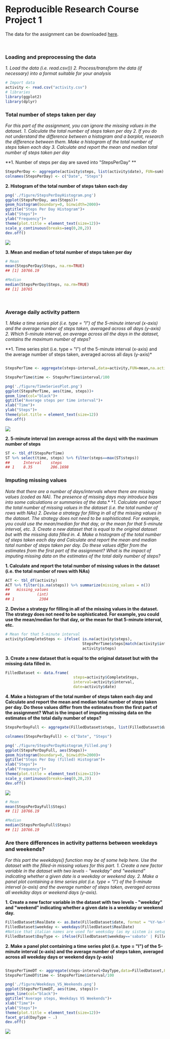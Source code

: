 Reproducible Research Course Project 1
======================================

The data for the assignment can be downloaded [here](https://d396qusza40orc.cloudfront.net/repdata%2Fdata%2Factivity.zip).

<br>

### Loading and preprocessing the data

*1. Load the data (i.e. read.csv())*
*2. Process/transform the data (if necessary) into a format suitable for your analysis*

``` r
# Import data
activity <- read.csv("activity.csv")
# libraries
library(ggplot2)
library(dplyr)
```

### Total number of steps taken per day

*For this part of the assignment, you can ignore the missing values in the dataset.*
*1. Calculate the total number of steps taken per day*
*2. If you do not understand the difference between a histogram and a barplot, research the difference between them. Make a histogram of the total number of steps taken each day*
*3. Calculate and report the mean and median total number of steps taken per day*

**1. Number of steps per day are saved into "StepsPerDay" **

``` r
StepsPerDay <- aggregate(activity$steps, list(activity$date), FUN=sum)
colnames(StepsPerDay) <- c("Date", "Steps")
```

**2. Histogram of the total number of steps taken each day**

``` r
png('./figure/StepsPerDayHistogram.png')
ggplot(StepsPerDay, aes(Steps))+
geom_histogram(boundary=0, binwidth=2000)+
ggtitle("Steps Per Day Histogram")+
xlab("Steps")+
ylab("Frequency")+
theme(plot.title = element_text(size=12))+
scale_y_continuous(breaks=seq(0,20,2))
dev.off()
```

![](figure/StepsPerDayHistogram.png)

**3. Mean and median of total number of steps taken per day**

``` r
# Mean
mean(StepsPerDay$Steps, na.rm=TRUE)
## [1] 10766.19
```

``` r
#Median
median(StepsPerDay$Steps, na.rm=TRUE)
## [1] 10765
```

<br>

### Average daily activity pattern

*1. Make a time series plot (i.e. type = "l") of the 5-minute interval (x-axis) and the average number of steps taken, averaged across all days (y-axis)*
*2. Which 5-minute interval, on average across all the days in the dataset, contains the maximum number of steps?*

\*\*1. Time series plot (i.e. type = "l") of the 5-minute interval (x-axis) and the average number of steps taken, averaged across all days (y-axis)\*

``` r

StepsPerTime <- aggregate(steps~interval,data=activity,FUN=mean,na.action=na.omit)

StepsPerTime$time <- StepsPerTime$interval/100

png('./figure/TimeSeriesPlot.png')
ggplot(StepsPerTime, aes(time, steps))+
geom_line(col="black")+
ggtitle("Average steps per time interval")+
xlab("Time")+
ylab("Steps")+
theme(plot.title = element_text(size=12))
dev.off()
```

![](figure/TimeSeriesPlot.png)

**2. 5-minute interval (on average across all the days) with the maximum number of steps**

``` r
ST <- tbl_df(StepsPerTime)
ST %>% select(time, steps) %>% filter(steps==max(ST$steps))
##      Interval    steps
## 1    8.35        206.1698
```

### Imputing missing values

*Note that there are a number of days/intervals where there are missing values (coded as NA). The presence of missing days may introduce bias into some calculations or summaries of the data.**
**1. Calculate and report the total number of missing values in the dataset (i.e. the total number of rows with NAs)*
*2. Devise a strategy for filling in all of the missing values in the dataset. The strategy does not need to be sophisticated. For example, you could use the mean/median for that day, or the mean for that 5-minute interval, etc.*
*3. Create a new dataset that is equal to the original dataset but with the missing data filled in.*
*4. Make a histogram of the total number of steps taken each day and Calculate and report the mean and median total number of steps taken per day. Do these values differ from the estimates from the first part of the assignment? What is the impact of imputing missing data on the estimates of the total daily number of steps?*

**1. Calculate and report the total number of missing values in the dataset (i.e. the total number of rows with NAs)**

``` r
ACT <- tbl_df(activity)
ACT %>% filter(is.na(steps)) %>% summarize(missing_values = n())
##   missing_values
##            (int)
## 1           2304
```

**2. Devise a strategy for filling in all of the missing values in the dataset. The strategy does not need to be sophisticated. For example, you could use the mean/median for that day, or the mean for that 5-minute interval, etc.**

``` r
# Mean for that 5-minute interval
activity$CompleteSteps <- ifelse( is.na(activity$steps), 
                                  StepsPerTime$steps[match(activity$interval, StepsPerTime$interval)], 
                                  activity$steps)
```

**3. Create a new dataset that is equal to the original dataset but with the missing data filled in.**

``` r
FilledDataset <- data.frame(
                              steps=activity$CompleteSteps, 
                              interval=activity$interval, 
                              date=activity$date)
```

**4. Make a histogram of the total number of steps taken each day and Calculate and report the mean and median total number of steps taken per day. Do these values differ from the estimates from the first part of the assignment? What is the impact of imputing missing data on the estimates of the total daily number of steps?**

``` r
StepsPerDayFull <- aggregate(FilledDataset$steps, list(FilledDataset$date), FUN=sum)

colnames(StepsPerDayFull) <- c("Date", "Steps")

png('./figure/StepsPerDayHistogram_Filled.png')
ggplot(StepsPerDayFull, aes(Steps))+
geom_histogram(boundary=0, binwidth=2000)+
ggtitle("Steps Per Day (filled) Histogram")+
xlab("Steps")+
ylab("Frequency")+
theme(plot.title = element_text(size=12))+
scale_y_continuous(breaks=seq(0,20,2))
dev.off()
```

![](figure/StepsPerDayHistogram_Filled.png)

``` r
# Mean
mean(StepsPerDayFull$Steps)
## [1] 10766.19
```

``` r
#Median
median(StepsPerDayFull$Steps)
## [1] 10766.19
```

### Are there differences in activity patterns between weekdays and weekends?

*For this part the weekdays() function may be of some help here. Use the dataset with the filled-in missing values for this part.*
*1. Create a new factor variable in the dataset with two levels - "weekday" and "weekend" indicating whether a given date is a weekday or weekend day.* *2. Make a panel plot containing a time series plot (i.e. type = "l") of the 5-minute interval (x-axis) and the average number of steps taken, averaged across all weekday days or weekend days (y-axis).*

**1. Create a new factor variable in the dataset with two levels - "weekday" and "weekend" indicating whether a given date is a weekday or weekend day.**

``` r
FilledDataset$RealDate <- as.Date(FilledDataset$date, format = "%Y-%m-%d")
FilledDataset$weekday <- weekdays(FilledDataset$RealDate)
#Notice that italian names are used for weeksday (as my sistem is setup in italian)
FilledDataset$DayType <- ifelse(FilledDataset$weekday=='sabato' | FilledDataset$weekday=='domenica', 'weekend','weekday')
```

**2. Make a panel plot containing a time series plot (i.e. type = "l") of the 5-minute interval (x-axis) and the average number of steps taken, averaged across all weekday days or weekend days (y-axis)**

``` r

StepsPerTimeDT <- aggregate(steps~interval+DayType,data=FilledDataset,FUN=mean,na.action=na.omit)
StepsPerTimeDT$time <- StepsPerTime$interval/100

png('./figure/Weekdays_VS_Weekends.png')
ggplot(StepsPerTimeDT, aes(time, steps))+
geom_line(col="black")+
ggtitle("Average steps, Weekdays VS Weekends")+
xlab("Time")+
ylab("Steps")+
theme(plot.title = element_text(size=12))+
facet_grid(DayType ~ .)
dev.off()
```

![](figure/Weekdays_VS_Weekends.png)
